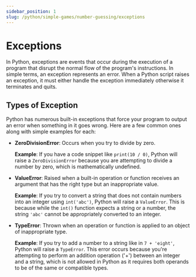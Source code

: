 ```yaml
---
sidebar_position: 1
slug: /python/simple-games/number-guessing/exceptions
---
```


# Exceptions

In Python, exceptions are events that occur during the execution of a program that disrupt the normal flow of the program's instructions. In simple terms, an exception represents an error. When a Python script raises an exception, it must either handle the exception immediately otherwise it terminates and quits.

## Types of Exception

Python has numerous built-in exceptions that force your program to output an error when something in it goes wrong. Here are a few common ones along with simple examples for each:

- **ZeroDivisionError**: Occurs when you try to divide by zero.
  
  **Example**: If you have a code snippet like `print(10 / 0)`, Python will raise a `ZeroDivisionError` because you are attempting to divide a number by zero, which is mathematically undefined.

- **ValueError**: Raised when a built-in operation or function receives an argument that has the right type but an inappropriate value.
  
  **Example**: If you try to convert a string that does not contain numbers into an integer using `int('abc')`, Python will raise a `ValueError`. This is because while the `int()` function expects a string or a number, the string `'abc'` cannot be appropriately converted to an integer.

- **TypeError**: Thrown when an operation or function is applied to an object of inappropriate type.
  
  **Example**: If you try to add a number to a string like in `7 + 'eight'`, Python will raise a `TypeError`. This error occurs because you're attempting to perform an addition operation ('+') between an integer and a string, which is not allowed in Python as it requires both operands to be of the same or compatible types.

